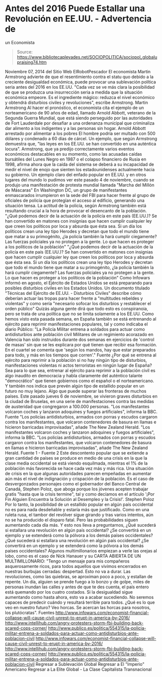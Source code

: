 # Antes del 2016 Puede Estallar una Revolución en EE.UU. - Advertencia de 
un Economista

> Source: https://www.bibliotecapleyades.net/SOCIOPOLITICA/sociopol_globalupraising74.htm

Noviembre 07, 2014 del Sitio Web ElRobotPescador
El economista Martin Armstrong advierte de que el resentimiento contra el statu quo debido a la creciente desigualdad económica, puede provocar una sublevación política seria antes del 2016 en los EE.UU.
"Cada vez se ve más clara la posibilidad de que se produzca una insurrección seria a medida que la situación económica empeore. Es el ingrediente mágico: reduzca el nivel económico y obtendrá disturbios civiles y revoluciones", escribe Armstrong.
Martin Armstrong
Al hacer el pronóstico, el economista cita el ejemplo de un norteamericano de 90 años de edad, llamado Arnold Abbott, veterano de la Segunda Guerra Mundial, que está siendo perseguido por las autoridades de Fort Lauderdale por desafiar a una ordenanza municipal que criminaliza dar alimento a los indigentes y a las personas sin hogar.
Arnold Abbott
arrestado por alimentar a los pobres
El hombre podría ser multado con 500 dólares y condenado a 60 días de cárcel. Un ejemplo, que según Armstrong demuestra que,
"las leyes en los EE.UU. se han convertido en una auténtica locura".
Armstrong, que ya predijo correctamente varios eventos económicos destacables en su momento, como las acusadas caídas bursátiles del Lunes Negro en 1987 o el colapso financiero de Rusia en 1998, afirma ahora que la caída del sistema se deberá a su incapacidad de medir el nivel de enojo que sienten los estadounidenses actualmente hacia su gobierno.
Un ejemplo claro del enfado popular en EE.UU. y en otros lugares del mundo lo pudimos ver este pasado 4 de noviembre, cuando se produjo una manifestación de protesta mundial llamada "Marcha del Millón de Máscaras" En Washington DC, un grupo de manifestantes enmascarados irrumpieron en la sede del FBI para hacer frente al grupo de oficiales de policía que protegían el acceso al edificio, generando una situación tensa.
La actitud de la policía, según Armstrong también está resultando crucial a la hora de provocar el desencanto de la población.
"¿Qué podemos decir de la actuación de la policía en este país (EE.UU.)? Se han convertido en matones con insignias que hacen cumplir cualquier ley que creen los políticos por loca y absurda que ésta sea. Si un día los políticos crean una ley tipo Herodes y decretan que todo el mundo tiene que matar a su primogénito, ¿la policía también la hará cumplir ciegamente? Las fuerzas policiales ya no protegen a la gente. Lo que hacen es proteger a los políticos de la población"
"¿Qué podemos decir de la actuación de la policía en este país (EE.UU.)?
Se han convertido en matones con insignias que hacen cumplir cualquier ley que creen los políticos por loca y absurda que ésta sea. Si un día los políticos crean una ley tipo Herodes y decretan que todo el mundo tiene que matar a su primogénito, ¿la policía también la hará cumplir ciegamente?
Las fuerzas policiales ya no protegen a la gente. Lo que hacen es proteger a los políticos de la población"
Como Infowars informó en agosto, el Ejército de Estados Unidos se está preparando para posibles disturbios civiles en los Estados Unidos. Un documento titulado "Técnicas del Ejército de EE.UU. - Disturbios Civiles" describe cómo deberían actuar las tropas para hacer frente a "multitudes rebeldes y violentas" y como sería "necesario sofocar los disturbios y restablecer el orden público" Quizás alguna gente dirá que todo esto es conspiranoia, pero se trata de una política que no se limita solamente a los EE.UU. Como hemos visto esta pasada semana, en España también se está entrenando al ejército para reprimir manifestaciones populares, tal y como indicaba el diario Público:
"La Policía Militar entrena a soldados para actuar como antidisturbios ante población civil Militares de un regimiento acorazado en Valencia han sido instruidos durante dos semanas en ejercicios de 'control de masas' sin que se les explicara por qué tienen que recibir esa formación. En el cuartel se comenta que 'según los mandos, hay que estar preparados para todo, y más en los tiempos que corren'."
Fuente
¿Por qué se entrena al ejército para reprimir a la población si no hay ningún tipo de disturbios, manifestaciones violentas ni actos terroristas en ningún lugar de España? Sea para lo que sea, entrenar al ejército para reprimir a la población civil es algo inaudito en democracia y habla claramente del auténtico talante "democrático" que tienen gobiernos como el español o el norteamericano. Y también nos indica que prevén algún tipo de estallido popular en un futuro no muy lejano. Algo que puede superar las fronteras de muchos países. Este pasado jueves 6 de noviembre, se vivieron graves disturbios en la ciudad de Bruselas, en una serie de manifestaciones contra las medidas de austeridad que congregaron a 100.000 personas.
"Los manifestantes volcaron coches y lanzaron adoquines y fuegos artificiales", informa la BBC. Fuente "Los policías antidisturbios, armados con porras y escudos cargaron contra los manifestantes, que volcaron contenedores de basura en llamas e hicieron barricadas improvisadas", añade The New Zealand Herald.
"Los manifestantes volcaron coches y lanzaron adoquines y fuegos artificiales", informa la BBC.
"Los policías antidisturbios, armados con porras y escudos cargaron contra los manifestantes, que volcaron contenedores de basura en llamas e hicieron barricadas improvisadas", añade The New Zealand Herald.
Fuente 1 - Fuente 2
Este descontento popular que se extiende a gran cantidad de países se produce en medio de una crisis en la que la clase media occidental se está viendo esquilmada, mientras el 1% de la población más favorecida se hace cada vez más y más rica. Una situación de crisis en la que algunas autoridades parecen empeñadas en aumentar aún más el nivel de indignación y crispación de la población. Es el caso de desvergonzados personajes como el gobernador del Banco Central de Canadá, Stephen Poloz, que aboga porque los jóvenes acepten trabajar gratis "hasta que la crisis termine", tal y como decíamos en el artículo '¡Por Fin Alguien Encuentra la Solución al Desempleo y la Crisis!'.
Stephen Poloz
Por lo tanto, la posibilidad de un estallido popular en algún país occidental no es para nada desdeñable y estaría más que justificado.
Como en una ruleta rusa, el tambor del revólver sigue girando y tras varios intentos, aún no se ha producido el disparo fatal. Pero las probabilidades siguen aumentando cada día más.
Y esto nos lleva a preguntarnos,
¿Qué sucederá si estallara una revolución en algún país occidental? ¿Se convertirá en un ejemplo y se extenderá como la pólvora a los demás países occidentales?
¿Qué sucederá si estallara una revolución en algún país occidental?
¿Se convertirá en un ejemplo y se extenderá como la pólvora a los demás países occidentales?
Algunos multimillonarios empiezan a verle las orejas al lobo, como es el caso de Nick Hanauer y su CARTA ABIERTA DE UN MULTIMILLONARIO:
"Tengo un mensaje para mis compañeros asquerosamente ricos, para todos aquellos que vivimos encerrados en nuestras burbujas cerradas: despertad. Esto no va a durar. Las revoluciones, como las quiebras, se aproximan poco a poco, y estallan de repente. Un día, alguien se prende fuego a lo bonzo y de golpe, miles de personas inundan las calles y antes de que te des cuenta, el país entero está quemando por los cuatro costados. Si la desigualdad sigue aumentando como hasta ahora, esto va a acabar sucediendo. No seremos capaces de predecir cuándo y resultará terrible para todos. ¿Qué es lo que veo en nuestro futuro? Veo horcas. Se acercan las horcas para nosotros, los plutócratas".
Fuentes
http://www.infowars.com/economist-financial-collapse-will-cause-civil-unrest-to-erupt-in-america-by-2016/ http://www.intellihub.com/angry-protesters-storm-fbi-building-back-scared-cops-corner/ http://www.publico.es/politica/554315/la-policia-militar-entrena-a-soldados-para-actuar-como-antidisturbios-ante-poblacion-civil
http://www.infowars.com/economist-financial-collapse-will-cause-civil-unrest-to-erupt-in-america-by-2016/
http://www.intellihub.com/angry-protesters-storm-fbi-building-back-scared-cops-corner/
http://www.publico.es/politica/554315/la-policia-militar-entrena-a-soldados-para-actuar-como-antidisturbios-ante-poblacion-civil
Regresar a Sublevación Global
Regresar a El "Imperio" Americano
Regresar a La Elite Global - La Clase Capitalista Transnacional
